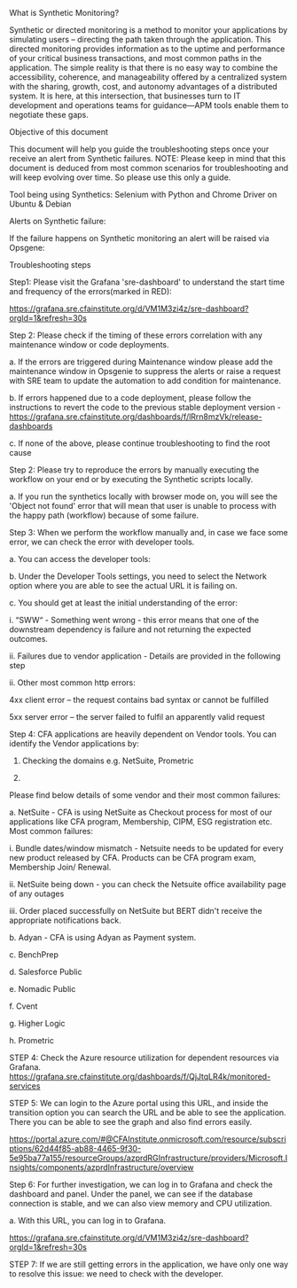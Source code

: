 What is Synthetic Monitoring?

Synthetic or directed monitoring is a method to monitor your applications by simulating users – directing the path taken through the application. This directed monitoring provides information as to the uptime and performance of your critical business transactions, and most common paths in the application. The simple reality is that there is no easy way to combine the accessibility, coherence, and manageability offered by a centralized system with the sharing, growth, cost, and autonomy advantages of a distributed system. It is here, at this intersection, that businesses turn to IT development and operations teams for guidance—APM tools enable them to negotiate these gaps.



Objective of this document

This document will help you guide the troubleshooting steps once your receive an alert from Synthetic failures.
NOTE: Please keep in mind that this document is deduced from most common scenarios for troubleshooting and will keep evolving over time. So please use this only a guide.



Tool being using Synthetics: 
Selenium with Python and Chrome Driver on Ubuntu & Debian



Alerts on Synthetic failure:

If the failure happens on Synthetic monitoring an alert will be raised via Opsgene:





Troubleshooting steps

Step1: Please visit the Grafana 'sre-dashboard' to understand the start time and frequency of the errors(marked in RED):

https://grafana.sre.cfainstitute.org/d/VM1M3zi4z/sre-dashboard?orgId=1&refresh=30s



Step 2: Please check if the timing of these errors correlation with any maintenance window or code deployments.

a.  If the errors are triggered during Maintenance window please add the maintenance window in Opsgenie to suppress the alerts or raise a request with SRE team to update the automation to add condition for maintenance.

b. If errors happened due to a code deployment, please follow the instructions to revert the code to the previous stable deployment version - https://grafana.sre.cfainstitute.org/dashboards/f/lRrn8mzVk/release-dashboards

c. If none of the above, please continue troubleshooting to find the root cause

Step 2: Please try to reproduce the errors by manually executing the workflow on your end or by executing the Synthetic scripts locally.

a. If you run the synthetics locally with browser mode on, you will see the 'Object not found' error that will mean that user is unable to process with the happy path (workflow) because of some failure.



Step 3: When we perform the workflow manually and, in case we face some error, we can check the error with developer tools.

  a. You can access the developer tools:

  



  b. Under the Developer Tools settings, you need to select the Network option where you are able to see the actual URL it is failing on.

  





c. You should get at least the initial understanding of the error:

i. “SWW“ - Something went wrong - this error means that one of the downstream dependency is failure and not returning the expected outcomes.

ii. Failures due to vendor application - Details are provided in the following step

ii. Other most common http errors:

4xx client error – the request contains bad syntax or cannot be fulfilled

5xx server error – the server failed to fulfil an apparently valid request



Step 4: CFA applications are heavily dependent on Vendor tools. You can identify the Vendor applications by:
1. Checking the domains e.g. NetSuite, Prometric 

2. 



Please find below details of some vendor and their most common failures:

a. NetSuite - CFA is using NetSuite as Checkout process for most of our applications like CFA program, Membership, CIPM, ESG registration etc. Most common failures:

i. Bundle dates/window mismatch - Netsuite needs to be updated for every new product released by CFA. Products can be CFA program exam, Membership Join/ Renewal. 

ii. NetSuite being down - you can check the Netsuite office availability page of any outages

iii. Order placed successfully on NetSuite but BERT didn't receive the appropriate notifications back.

b. Adyan - CFA is using Adyan as Payment system. 

c. BenchPrep

d. Salesforce Public

e. Nomadic Public

f. Cvent

g. Higher Logic

h. Prometric

STEP 4:  Check the Azure resource utilization for dependent resources via Grafana.
https://grafana.sre.cfainstitute.org/dashboards/f/QjJtqLR4k/monitored-services


STEP 5:  We can login to the Azure portal using this URL, and inside the transition option you can search the URL and be able to see the application. There you can be able to see the graph and also find errors easily.

https://portal.azure.com/#@CFAInstitute.onmicrosoft.com/resource/subscriptions/62d44f85-ab88-4465-9f30-5e95ba77a155/resourceGroups/azprdRGInfrastructure/providers/Microsoft.Insights/components/azprdInfrastructure/overview 







   



Step 6:  For further investigation, we can log in to Grafana and check the dashboard and panel. Under the panel, we can see if the database connection is stable, and we can also view memory and CPU utilization.

  a. With this URL, you can log in to Grafana.

https://grafana.sre.cfainstitute.org/d/VM1M3zi4z/sre-dashboard?orgId=1&refresh=30s

STEP 7:  If we are still getting errors in the application, we have only one way to resolve this issue: we need to check with the developer.
